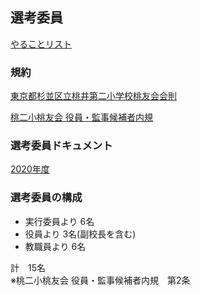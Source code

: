 ## 選考委員


[やることリスト](selection/tasks) 


### 規約

[東京都杉並区立桃井第二小学校桃友会会則](rules/constitution)

[桃二小桃友会 役員・監事候補者内規](rules/selection) 

### 選考委員ドキュメント

[2020年度](selection/documents)

### 選考委員の構成

- 実行委員より 6名
- 役員より 3名(副校長を含む)
- 教職員より 6名

計　15名  
※桃二小桃友会 役員・監事候補者内規　第2条
